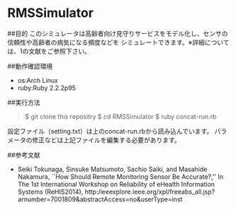 # RMSSimulator
##目的
このシミュレータは高齢者向け見守りサービスをモデル化し、センサの信頼性や高齢者の病気になる頻度などを
シミュレートできます。※詳細については、1の文献をご参照下さい。


##動作確認環境
- os:Arch Linux
- ruby:Ruby 2.2.2p95


##実行方法
> $ git clone this repositry 
> $ cd RMSSimulator 
> $ ruby concat-run.rb

設定ファイル（setting.txt）は上のconcat-run.rbから読み込んでいます。
パラメータの修正などは上記ファイルを編集する必要があります。


##参考文献
- Seiki Tokunaga, Sinsuke Matsumoto, Sachio Saiki, and Masahide Nakamura, ``How Should Remote Monitoring Sensor Be Accurate?,'' In The 1st International Workshop on Reliability of eHealth Information Systems (ReHIS2014), http:/ieeexplore.ieee.org/xpl/freeabs_all.jsp?arnumber=7001809&abstractAccess=no&userType=inst
